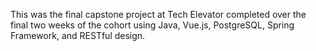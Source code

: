 This was the final capstone project at Tech Elevator completed over the final two weeks of the cohort using Java, Vue.js, PostgreSQL, Spring Framework, and RESTful design.
